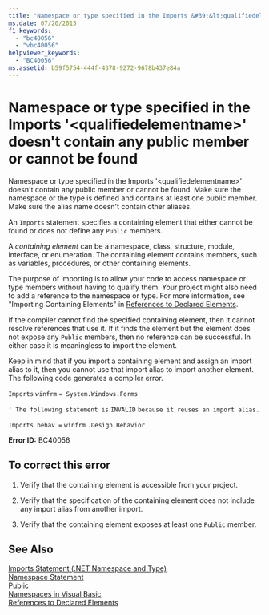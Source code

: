 ```yaml
---
title: "Namespace or type specified in the Imports &#39;&lt;qualifiedelementname&gt;&#39; doesn&#39;t contain any public member or cannot be found"
ms.date: 07/20/2015
f1_keywords: 
  - "bc40056"
  - "vbc40056"
helpviewer_keywords: 
  - "BC40056"
ms.assetid: b59f5754-444f-4378-9272-9678b437e84a
---
```

# Namespace or type specified in the Imports &#39;&lt;qualifiedelementname&gt;&#39; doesn&#39;t contain any public member or cannot be found
Namespace or type specified in the Imports '\<qualifiedelementname>' doesn't contain any public member or cannot be found. Make sure the namespace or the type is defined and contains at least one public member. Make sure the alias name doesn't contain other aliases.  
  
 An `Imports` statement specifies a containing element that either cannot be found or does not define any `Public` members.  
  
 A *containing element* can be a namespace, class, structure, module, interface, or enumeration. The containing element contains members, such as variables, procedures, or other containing elements.  
  
 The purpose of importing is to allow your code to access namespace or type members without having to qualify them. Your project might also need to add a reference to the namespace or type. For more information, see "Importing Containing Elements" in [References to Declared Elements](../../../visual-basic/programming-guide/language-features/declared-elements/references-to-declared-elements.md).  
  
 If the compiler cannot find the specified containing element, then it cannot resolve references that use it. If it finds the element but the element does not expose any `Public` members, then no reference can be successful. In either case it is meaningless to import the element.  
  
 Keep in mind that if you import a containing element and assign an import alias to it, then you cannot use that import alias to import another element. The following code generates a compiler error.  
  
 `Imports`   `winfrm`   `= System.Windows.Forms`  
  
 `' The following statement is`   `INVALID`   `because it reuses an import alias.`  
  
 `Imports behav =`   `winfrm`  `.Design.Behavior`  
  
 **Error ID:** BC40056  
  
## To correct this error  
  
1.  Verify that the containing element is accessible from your project.  
  
2.  Verify that the specification of the containing element does not include any import alias from another import.  
  
3.  Verify that the containing element exposes at least one `Public` member.  
  
## See Also  
 [Imports Statement (.NET Namespace and Type)](../../../visual-basic/language-reference/statements/imports-statement-net-namespace-and-type.md)  
 [Namespace Statement](../../../visual-basic/language-reference/statements/namespace-statement.md)  
 [Public](../../../visual-basic/language-reference/modifiers/public.md)  
 [Namespaces in Visual Basic](../../../visual-basic/programming-guide/program-structure/namespaces.md)  
 [References to Declared Elements](../../../visual-basic/programming-guide/language-features/declared-elements/references-to-declared-elements.md)
